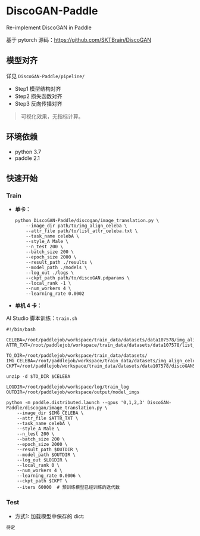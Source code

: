 # DiscoGAN-Paddle
Re-implement DiscoGAN in Paddle

基于 pytorch 源码：https://github.com/SKTBrain/DiscoGAN

## 模型对齐

详见 `DiscoGAN-Paddle/pipeline/`

- Step1 模型结构对齐
- Step2 损失函数对齐
- Step3 反向传播对齐

> 可视化效果，无指标计算。

## 环境依赖

- python 3.7
- paddle 2.1

## 快速开始

### Train

- **单卡：**
    
    ```
    python DiscoGAN-Paddle/discogan/image_translation.py \
        --image_dir path/to/img_align_celeba \
        --attr_file path/to/list_attr_celeba.txt \
        --task_name celebA \
        --style_A Male \
        --n_test 200 \
        --batch_size 200 \
        --epoch_size 2000 \
        --result_path ./results \
        --model_path ./models \
        --log_out ./logs \
        --ckpt_path path/to/discoGAN.pdparams \
        --local_rank -1 \
        --num_workers 4 \
        --learning_rate 0.0002
    ```
    
- **单机 4 卡：**

AI Studio 脚本训练：`train.sh`
```shell script
#!/bin/bash

CELEBA=/root/paddlejob/workspace/train_data/datasets/data107578/img_align_celeba.zip
ATTR_TXT=/root/paddlejob/workspace/train_data/datasets/data107578/list_attr_celeba.txt

TO_DIR=/root/paddlejob/workspace/train_data/datasets/
IMG_CELEBA=/root/paddlejob/workspace/train_data/datasets/img_align_celeba
CKPT=/root/paddlejob/workspace/train_data/datasets/data107578/discoGAN5.9999.pdparams

unzip -d $TO_DIR $CELEBA

LOGDIR=/root/paddlejob/workspace/log/train_log
OUTDIR=/root/paddlejob/workspace/output/model_imgs

python -m paddle.distributed.launch --gpus '0,1,2,3' DiscoGAN-Paddle/discogan/image_translation.py \
    --image_dir $IMG_CELEBA \
    --attr_file $ATTR_TXT \
    --task_name celebA \
    --style_A Male \
    --n_test 200 \
    --batch_size 200 \
    --epoch_size 2000 \
    --result_path $OUTDIR \
    --model_path $OUTDIR \
    --log_out $LOGDIR \
    --local_rank 0 \
    --num_workers 4 \
    --learning_rate 0.0006 \
    --ckpt_path $CKPT \
    --iters 60000  # 预训练模型已经训练的迭代数
```

### Test

- 方式1: 加载模型中保存的 dict:

```python
待定
```

